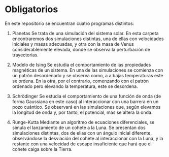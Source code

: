 # Obligatorios

En este repositorio se encuentran cuatro programas distintos:

1. Planetas
    Se trata de una simulación del sistema solar. En esta carpeta encontraremos dos simulaciones distintas, una de ellas con velocidades iniciales y masas adecuadas,     y otra con la masa de Venus considerablemente elevada, donde se observa la perturbación de trayectorias.
    
    
2. Modelo de Ising
    Se estudia el comportamiento de las propiedades magnéticas de un sistema. En una de las simulaciones se comienza con un patrón desordenado y se observa como, a a     bajas temperaturas este se ordena. En la otra, por el contrario, comenzando con el patrón ordenado pero elevando la temperatura, este se desordena.
    
    
3. Schrödinger
    Se estudia el comportamiento de una función de onda (de forma Gaussiana en este caso) al interaccionar con una barrera en un pozo cuántico. Se observará en las       simulaciones que, según elevamos la longitud de onda y, por tanto, el potencial, más se altera la onda.
    
    
4. Runge-Kutta
   Mediante un algoritmo de ecuaciones diferenciales, se simula el lanzamiento de un cohete a la Luna. Se presentan dos simulaciones distintas, dos de ellas con un      ángulo inicial diferente, observándose la desviación del cohete al interaccionar con la Luna, y la restante con una velocidad de escape insuficiente que hará que    el cohete caiga sobre la Tierra.
    
    
    
    
